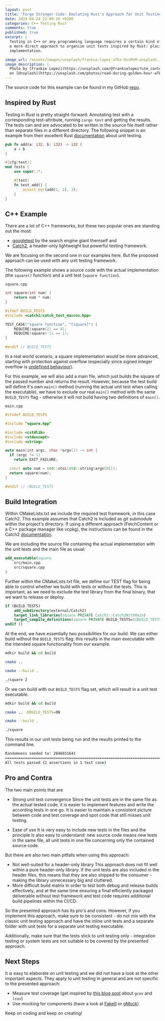 ```yaml
---
layout: post
title: "Forge Stronger Code: Emulating Rust's Approach for Unit Testing in C++"
date: 2024-04-24 22:09:10 +0200
categories: C++ Testing Rust
comments: true
published: true
excerpt: |
  Testing in C++ or any programming language requires a certain kind of discipline to keep it efficient and well-organized. Here I am advocating for
  a more direct approach to organize unit tests inspired by Rust: placing them in the same file as the actual
  implementation.

image_url: /assets/images/unsplash/frankie-lopez-aTEo-OzcMnM-unsplash.jpg
image_description: |
  Photo by [Frankie Lopez](https://unsplash.com/@frankielopez?utm_content=creditCopyText)
  on [Unsplash](https://unsplash.com/photos/road-during-golden-hour-aTEo-OzcMnM?utm_content=creditCopyText)
---
```


The source code for this example can be found in my GitHub [repo](https://github.com/mostsignificant/inline_cpp_testing).

## Inspired by Rust

Testing in Rust is pretty straight-forward: Annotating test with a corresponding test-attribute, running `cargo test`
and getting the results. The tests can and are advocated to be written in the source file itself rather than separate
files in a different directory. The following snippet is an example from their excellent Rust
[documentation](https://doc.rust-lang.org/rust-by-example/testing/unit_testing.html) about unit testing.

```rust
pub fn add(a: i32, b: i32) -> i32 {
    a + b
}

#[cfg(test)]
mod tests {
    use super::*;

    #[test]
    fn test_add() {
        assert_eq!(add(1, 2), 3);
    }
}
```

## C++ Example

There are a lot of C++ frameworks, but these two popular ones are standing out the most:

- [googletest](https://github.com/google/googletest) by the search engine giant themself and
- [Catch2](https://github.com/catchorg/Catch2), a header-only lightweight but powerful testing framework.

We are focusing on the second one in our examples here. But the proposed approach can be used with any unit testing
framework.

The following example shows a source code with the actual implementation (the `square()` function) and a unit test
(`square function`).

`square.cpp`

```cpp
int square(int num) {
    return num * num;
}

#ifdef BUILD_TESTS
#include <catch2/catch_test_macros.hpp>

TEST_CASE("square function", "[square]") {
    REQUIRE(square(2) == 4);
    REQUIRE(square(-1) == 1);
}

#endif // BUILD_TESTS
```

In a real world scenario, a square implementation would be more advanced, starting with protection against overflow
(especially since signed integer overflow is
[undefined behaviour](https://www.codalogic.com/blog/2022/11/01/Beware-C%2B%2B-Undefined-Behaviour)).

For this example, we will also add a main file, which just builds the square of the passed number and returns the
result. However, because the test build will define it's own `main()` method (running the actual unit test when calling
the executable), we have to exclude our real `main()` method with the same `BUILD_TESTS` flag - otherwise it will not
build having two definitions of `main()`.

`main.cpp`

```cpp
#ifndef BUILD_TESTS

#include "square.hpp"

#include <cstdlib>
#include <stdexcept>
#include <string>

auto main(int argc, char *argv[]) -> int {
  if (argc != 1)
    return EXIT_FAILURE;

  const auto num = std::stoi(std::string(argv[0]));
  return square(num);
}

#endif // !BUILD_TESTS
```

## Build Integration

Within CMakeLists.txt we include the required test framework, in this case Catch2. This example assumes that Catch2 is
included as git submodule within the project's directory. If using a different approach (FetchContent or a C++ package
manager like vcpkg), the instructions can be found in the Catch2
[documentation](https://github.com/catchorg/Catch2/blob/devel/docs/cmake-integration.md#top).

We are including the source file containing the actual implementation with the unit tests and the main file as usual:

```cmake
add_executable(square
    src/main.cpp
    src/square.cpp
)
```

Further within the CMakeLists.txt file, we define our TEST flag for being able to control whether we build with tests or
without the tests. This is important, as we need to exclude the test library from the final binary, that we want to
release or deploy.

```cmake
if (BUILD_TESTS)
    add_subdirectory(external/Catch2)
    target_link_libraries(square PRIVATE Catch2::Catch2WithMain)
    target_compile_definitions(square PRIVATE BUILD_TESTS=${BUILD_TESTS})
endif ()
```

At the end, we have essentially two possibilities for our build. We can either build without the `BUILD_TESTS` flag:
this results in the main executable with the intended square functionality from our example.

```sh
mdkir build && cd build
```

```sh
cmake ..
```

```sh
cmake --build .
```

```sh
./square 2
```

Or we can build with our `BUILD_TESTS` flag set, which will result in a unit test executable.

```sh
mdkir build && cd build
```

```sh
cmake .. -DBUILD_TESTS=ON
```

```sh
cmake --build .
```

```sh
./square
```

This results in our unit tests being run and the results printed to the command line.

```sh
Randomness seeded to: 2846031641
===============================================================================
All tests passed (2 assertions in 1 test case)
```

## Pro and Contra

The two main points that are

- Strong unit test convergence
  Since the unit tests are in the same file as the actual tested code, it is easier to implement features and write the
  according tests in one go. It is easier to maintain a consistent picture between code and test coverage and spot code
  that still misses unit testing.

- Ease of use
  It is very easy to include new tests in the files and the principle is also easy to understand: new source code means
  new tests in the same file, all unit tests in one file concerning only the contained source code.

But there are also two main pitfalls when using this approach:

- Not well-suited for a header-only library
  This approach does not fit well within a pure header-only library. If the unit tests are also included in the header
  files, this means that they are also shipped to the consumer - making the library unnecessary big and cluttered.
- More difficult build matrix
  In order to test both debug and release builds effectively, and at the same time ensuring a final efficiently packaged
  deliverable without test framework and test code requires additional build pipelines within the CI/CD.

So the presented approach has its pro's and cons. However, if you implement this approach, make sure to be consistent -
do not mix with the classic unit testing approach and have the inline unit tests and a separate folder with unit tests
for a separate unit testing executable.

Additionally, make sure that the tests stick to unit testing only - integration testing or system tests are not suitable
to be covered by the presented approach.

## Next Steps

It is easy to elaborate on unit testing and we did not have a look at the other important aspects. They apply to unit
testing in general and are not specific to the presented approach:

- Measure test coverage (get inspired by [this blog post](https://medium.com/@xianpeng.shen/use-gcov-and-lcov-to-perform-code-coverage-testing-for-c-c-projects-c85708b91c78) about `gcov` and `lcov`)
- Use mocking for components (have a look at [FakeIt](https://github.com/eranpeer/FakeIt) or
  [gMock](https://google.github.io/googletest/gmock_for_dummies.html))

Keep on coding and keep on creating!
